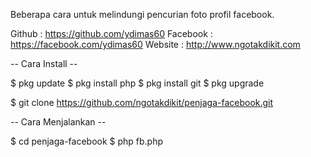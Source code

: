 Beberapa cara untuk melindungi pencurian foto profil facebook.

Github : https://github.com/ydimas60
Facebook : https://facebook.com/ydimas60
Website : http://www.ngotakdikit.com

-- Cara Install --

$ pkg update
$ pkg install php
$ pkg install git
$ pkg upgrade

$ git clone https://github.com/ngotakdikit/penjaga-facebook.git

-- Cara Menjalankan --

$ cd penjaga-facebook
$ php fb.php


